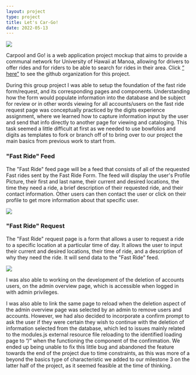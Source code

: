 ```yaml
---
layout: project
type: project
title: Let's Car-Go!
date: 2022-05-13
---
```


<img class="ui medium right floated rounded image" src="https://media.discordapp.net/attachments/251791549866835968/961702566247424020/LandingPage.PNG?width=910&height=453">

Carpool and Go! is a web application project mockup that aims to provide a communal network for University of Hawaii at Manoa, allowing for drivers to offer rides and for riders to be able to search for rides in their area. Click <a href="https://github.com/carpool-and-go">“ here”</a> to see the github organization for this project.

During this group project I was able to setup the foundation of the fast ride form/request, and its corresponding pages and components. Understanding how the form would populate information into the database and be subject for review or in other words viewing for all accounts/users on the fast ride request page was conceptually practiced by the digits experience assignment, where we learned how to capture information input by the user and send that info directly to another page for viewing and cataloging. This task seemed a little difficult at first as we needed to use bowfolios and digits as templates to fork or branch off of to bring over to our project the main basics from previous work to start from. 

### "Fast Ride" Feed
The "Fast Ride" feed page will be a feed that consists of all of the requested Fast rides sent by the Fast Ride Form. The feed will display the user's Profile Picture, their first and last name, their current and desired locations, the time they need a ride, a brief description of their requested ride, and their contact information. Other users can then contact the user or click on their profile to get more information about that specific user.

<img class="ui medium right floated rounded image" src="https://cdn.discordapp.com/attachments/474906296819253268/973491502095421460/unknown.png?width=910&height=453">

### "Fast Ride" Request
The "Fast Ride" request page is a form that allows a user to request a ride to a specific location at a particular time of day. It allows the user to input their current and desired locations, their time of ride, and a description of why they need the ride. It will send data to the "Fast Ride" feed.

<img class="ui medium right floated rounded image" src="https://cdn.discordapp.com/attachments/474906296819253268/973491306733129748/unknown.png?width=910&height=453">

I was also able to working on the development of the deletion of accounts users, on the admin overview page, which is accessible when logged in with admin privileges. 

I was also able to link the same page to reload when the deletion aspect of the admin overview page was selected by an admin to remove users and accounts. However, we had also decided to incorporate a confirm prompt to ask the user if they were certain they wish to continue with the deletion of information selected from the database, which led to issues mainly related to the modules.js external resource file reloading to the identified loading page to “/” when the functioning the component of the confirmation. We ended up being unable to fix this little bug and abandoned the feature towards the end of the project due to time constraints, as this was more of a beyond the basics type of characteristic we added to our milestone 3 on the latter half of the project, as it seemed feasible at the time of thinking.  

